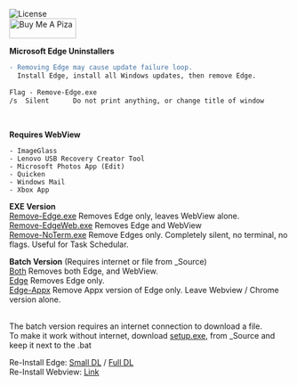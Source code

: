 ![License](https://img.shields.io/github/license/ShadowWhisperer/Remove-MS-Edge)  
<a href="https://www.buymeacoffee.com/wic8pmtmys" target="_blank"><img src="https://cdn.buymeacoffee.com/buttons/v2/default-blue.png" alt="Buy Me A Piza" height="36" width="120"></a>


**Microsoft Edge Uninstallers**
```diff
- Removing Edge may cause update failure loop. 
  Install Edge, install all Windows updates, then remove Edge. 
 
Flag - Remove-Edge.exe
/s  Silent      Do not print anything, or change title of window  
```
<br>


**Requires WebView**  
```
- ImageGlass
- Lenovo USB Recovery Creator Tool
- Microsoft Photos App (Edit)
- Quicken
- Windows Mail  
- Xbox App  
```

**EXE Version**  
[Remove-Edge.exe](https://github.com/ShadowWhisperer/Remove-MS-Edge/blob/main/Remove-Edge.exe?raw=true) Removes Edge only, leaves WebView alone.  
[Remove-EdgeWeb.exe](https://github.com/ShadowWhisperer/Remove-MS-Edge/blob/main/Remove-EdgeWeb.exe?raw=true) Removes Edge and WebView  
[Remove-NoTerm.exe](https://github.com/ShadowWhisperer/Remove-MS-Edge/blob/main/Remove-NoTerm.exe?raw=true) Remove Edges only. Completely silent, no terminal, no flags. Useful for Task Schedular.  

**Batch Version**  (Requires internet or file from _Source)  
[Both](https://github.com/ShadowWhisperer/Remove-MS-Edge/blob/main/Batch/Both.bat?raw=true) Removes both Edge, and WebView.  
[Edge](https://github.com/ShadowWhisperer/Remove-MS-Edge/blob/main/Batch/Edge.bat?raw=true) Removes Edge only.  
[Edge-Appx](https://github.com/ShadowWhisperer/Remove-MS-Edge/blob/main/Batch/Edge-Appx.bat?raw=true) Remove Appx version of Edge only. Leave Webview / Chrome version alone.  
<br>

The batch version requires an internet connection to download a file.  
To make it work without internet, download [setup.exe](https://github.com/ShadowWhisperer/Remove-MS-Edge/blob/main/_Source/setup.exe?raw=true), from _Source and keep it next to the .bat

Re-Install Edge: [Small DL](https://www.microsoft.com/en-us/edge/download?form=MA13FJ)  /  [Full DL](https://www.microsoft.com/en-us/edge/business/download?form=MA13FJ)  
Re-Install Webview: [Link](https://developer.microsoft.com/en-us/microsoft-edge/webview2/)  
<br>  

